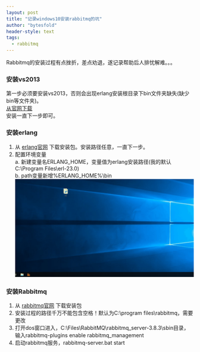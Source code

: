 ```yaml
---
layout: post
title: "记录windows10安装rabbitmq的坑"
author: "bytesfold"
header-style: text
tags:
  - rabbitmq
---
```


Rabbitmq的安装过程有点挫折，差点劝退，遂记录帮助后人排忧解难。。。

### 安装vs2013
第一步必须要安装vs2013，否则会出现erlang安装根目录下bin文件夹缺失(缺少bin等文件夹)。  
[从官网下载](https://aka.ms/highdpimfc2013x64cht)  
安装一直下一步即可。  

### 安装erlang
1. 从 [erlang官网](https://www.erlang.org/downloads) 下载安装包。安装路径任意，一直下一步。  
2. 配置环境变量  
    a. 新建变量名ERLANG_HOME，变量值为erlang安装路径(我的默认C:\Program Files\erl-23.0)  
    b. path变量新增%ERLANG_HOME%\bin  
    ![图片](/img/2020/05/18/env_path.gif?raw=true)  


### 安装Rabbitmq
1. 从 [rabbitmq官网](https://www.rabbitmq.com/) 下载安装包  
2. 安装过程的路径千万不能包含空格！默认为C:\program files\rabbitmq，需要更改
3. 打开dos窗口进入，C:\Files\RabbitMQ\rabbitmq_server-3.8.3\sbin目录，输入rabbitmq-plugins enable rabbitmq_management
4. 启动rabbitmq服务，rabbitmq-server.bat start